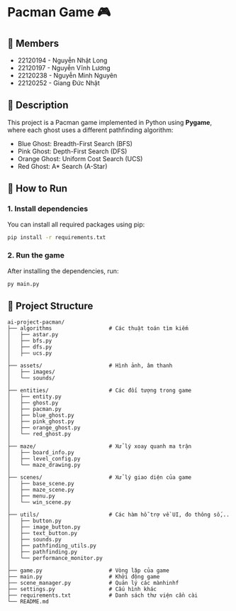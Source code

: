 # Pacman Game 🎮

## 👥 Members
- 22120194 - Nguyễn Nhật Long
- 22120197 - Nguyễn Vĩnh Lương
- 22120238 - Nguyễn Minh Nguyên
- 22120252 - Giang Đức Nhật

## 📜 Description
This project is a Pacman game implemented in Python using **Pygame**, where each ghost uses a different pathfinding algorithm:
- Blue Ghost: Breadth-First Search (BFS)
- Pink Ghost: Depth-First Search (DFS)
- Orange Ghost: Uniform Cost Search (UCS)
- Red Ghost: A* Search (A-Star)

## 🚀 How to Run

### 1. Install dependencies
You can install all required packages using pip:

```bash
pip install -r requirements.txt
``` 
### 2. Run the game
After installing the dependencies, run:
```bash
py main.py
``` 

## 📁 Project Structure
```
ai-project-pacman/
├── algorithms                  # Các thuật toán tìm kiếm
│   ├── astar.py                  
│   ├── bfs.py          
│   ├── dfs.py
│   ├── ucs.py
│
├── assets/                     # Hình ảnh, âm thanh
│   ├── images/             
│   └── sounds/
│
├── entities/                   # Các đối tượng trong game
│   ├── entity.py                   
│   ├── ghost.py                    
│   ├── pacman.py
│   ├── blue_ghost.py
│   ├── pink_ghost.py
│   ├── orange_ghost.py
│   └── red_ghost.py
│   
├── maze/                       # Xử lý xoay quanh ma trận
│   ├── board_info.py
│   ├── level_config.py
│   └── maze_drawing.py
│   
├── scenes/                     # Xử lý giao diện của game
│   ├── base_scene.py
│   ├── maze_scene.py
│   ├── menu.py
│   └── win_scene.py
│
├── utils/                      # Các hàm hỗ trợ về UI, đo thông số,..
│   ├── button.py
│   ├── image_button.py
│   ├── text_button.py
│   ├── sounds.py
│   ├── pathfinding_utils.py
│   ├── pathfinding.py
│   └── performance_monitor.py
│    
├── game.py                     # Vòng lặp của game
├── main.py                     # Khởi động game
├── scene_manager.py            # Quản lý các mànhinhf
├── settings.py                 # Cấu hình khác
├── requirements.txt            # Danh sách thư viện cần cài
└── README.md                   
```
